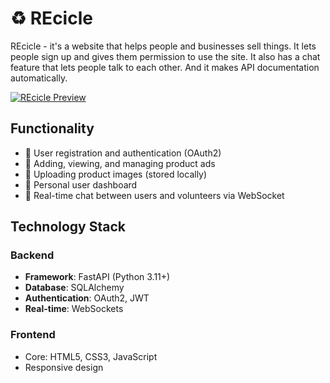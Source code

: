 # ♻️ REcicle 
REcicle - it's a website that helps people and businesses sell things. It lets people sign up and gives them permission to use the site. It also has a chat feature that lets people talk to each other. And it makes API documentation automatically.

[![REcicle Preview](https://i.postimg.cc/4yXFNC14/image-1.jpg)](https://postimg.cc/XGDgQzht)

##  Functionality

- 🌿  User registration and authentication (OAuth2)
- 🌿  Adding, viewing, and managing product ads
- 🌿  Uploading product images (stored locally)
- 🌿  Personal user dashboard
- 🌿  Real-time chat between users and volunteers via WebSocket

## Technology Stack

### Backend
- **Framework**: FastAPI (Python 3.11+)
- **Database**: SQLAlchemy
- **Authentication**: OAuth2, JWT 
- **Real-time**: WebSockets

### Frontend
- Core: HTML5, CSS3, JavaScript
- Responsive design
